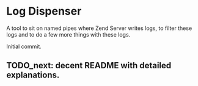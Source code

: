 # Log Dispenser

A tool to sit on named pipes where Zend Server writes logs, to filter these logs and to do a few more things with these logs.

Initial commit.

## TODO_next: decent README with detailed explanations.
